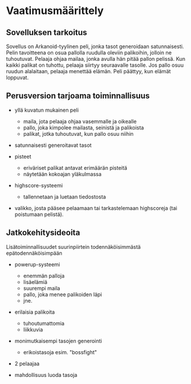 # Vaatimusmäärittely

## Sovelluksen tarkoitus

Sovellus on Arkanoid-tyylinen peli, jonka tasot generoidaan satunnaisesti. Pelin tavoitteena on osua pallolla ruudulla oleviin palikoihin, jolloin ne tuhoutuvat. Pelaaja ohjaa mailaa, jonka avulla hän pitää pallon pelissä. 
Kun kaikki palikat on tuhottu, pelaaja siirtyy seuraavalle tasolle. Jos pallo osuu ruudun alalaitaan, pelaaja menettää elämän. Peli päättyy, kun elämät loppuvat.

## Perusversion tarjoama toiminnallisuus

- yllä kuvatun mukainen peli
	- maila, jota pelaaja ohjaa vasemmalle ja oikealle
	- pallo, joka kimpolee mailasta, seinistä ja palikoista
	- palikat, jotka tuhoutuvat, kun pallo osuu niihin

- satunnaisesti generoitavat tasot

- pisteet
	- eriväriset palikat antavat erimäärän pisteitä
	- näytetään kokoajan yläkulmassa

- highscore-systeemi
	- tallennetaan ja luetaan tiedostosta

- valikko, josta pääsee pelaamaan tai tarkastelemaan highscoreja (tai poistumaan pelistä).

## Jatkokehitysideoita

Lisätoiminnallisuudet suurinpiirtein todennäköisimmästä epätodennäköisimpään

- powerup-systeemi
	- enemmän palloja
	- lisäelämiä
	- suurempi maila
	- pallo, joka menee palikoiden läpi
	- jne.

- erilaisia palikoita
	- tuhoutumattomia
	- liikkuvia
	
- monimutkaisempi tasojen generointi
	- erikoistasoja esim. "bossfight"

- 2 pelaajaa

- mahdollisuus luoda tasoja
